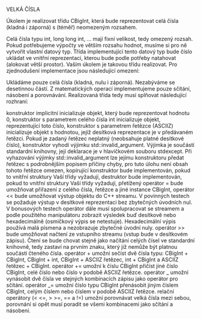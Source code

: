VELKÁ ČÍSLA

Úkolem je realizovat třídu CBigInt, která bude reprezentovat celá čísla (kladná i záporná) s (téměř) neomezeným rozsahem.

Celá čísla typu int, long long int, ... mají fixní velikost, tedy omezený rozsah. Pokud potřebujeme výpočty ve větším rozsahu hodnot, musíme si pro ně vytvořit vlastní datový typ. Třída implementující tento datový typ bude číslo ukládat ve vnitřní reprezentaci, kterou bude podle potřeby natahovat (alokovat větší prostor). Vaším úkolem je takovou třídu realizovat. Pro zjednodušení implementace jsou následující omezení:

Ukládáme pouze celá čísla (kladná, nulu i záporná). Nezabýváme se desetinnou částí.
Z matematických operací implementujeme pouze sčítání, násobení a porovnávání.
Realizovaná třída tedy musí splňovat následující rozhraní:

konstruktor implicitní
inicializuje objekt, který bude reprezentovat hodnotu 0,
konstruktor s parametrem celého čísla int
inicializuje objekt, reprezentující toto číslo,
konstruktor s parametrem řetězce (ASCIIZ)
inicializuje objekt s hodnotou, jejíž desítková reprezentace je v předávaném řetězci. Pokud je zadaný řetězec neplatný (neobsahuje platné desítkové číslo), konstruktor vyhodí výjimku std::invalid_argument. Výjimka je součástí standardní knihovny, její deklarace je v hlavičkovém souboru stdexcept. Při vyhazování výjimky std::invalid_argument lze jejímu konstruktoru předat řetězec s podrobnějším popisem příčiny chyby, pro tuto úlohu není obsah tohoto řetězce omezen,
kopírující konstruktor
bude implementován, pokud to vnitřní struktury Vaší třídy vyžadují,
destruktor
bude implementován, pokud to vnitřní struktury Vaší třídy vyžadují,
přetížený operátor =
bude umožňovat přiřazení z celého čísla, řetězce a jiné instance CBigInt,
operátor <<
bude umožňovat výstup objektu do C++ streamu. V povinných testech se požaduje výstup v desítkové reprezentaci bez zbytečných úvodních nul. V bonusových testech operátor dále musí spolupracovat se streamem a podle použitého manipulátoru zobrazit výsledek buď desítkově nebo hexadecimálně (osmičkový výpis se netestuje). Hexadecimální výpis používá malá písmena a nezobrazuje zbytečné úvodní nuly.
operátor >>
bude umožňovat načtení ze vstupního streamu (vstup bude v desítkovém zápisu). Čtení se bude chovat stejně jako načítání celých čísel ve standardní knihovně, tedy zastaví na prvním znaku, který již nemůže být platnou součástí čteného čísla.
operátor +
umožní sečíst dvě čísla typu:
CBigInt + CBigInt,
CBigInt + int,
CBigInt + ASCIIZ řetězec,
int + CBigInt a
ASCIIZ řetězec + CBigInt.
operátor +=
umožní k číslu CBigInt přičíst jiné číslo CBigInt, celé číslo nebo číslo v podobě ASCIIZ řetězce.
operátor _
umožní vynásobit dvě čísla ve stejných kombinacích zápisu jako operátor pro sčítání.
operátor _=
umožní číslo typu CBigInt přenásobit jiným číslem CBigInt, celým číslem nebo číslem v podobě ASCIIZ řetězce.
relační operátory (< <=, > >=, == a !=)
umožní porovnávat velká čísla mezi sebou, porovnání si opět musí poradit se všemi kombinacemi jako sčítání a násobení.
